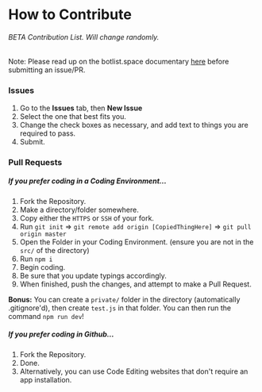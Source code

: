 # How to Contribute

###### BETA Contribution List. Will change randomly.

Note: Please read up on the botlist.space documentary [here](https://botlistspace.gitbook.io/api/) before submitting an issue/PR.

### Issues

1. Go to the **Issues** tab, then **New Issue**
2. Select the one that best fits you.
3. Change the check boxes as necessary, and add text to things you are required to pass.
4. Submit.

### Pull Requests

##### If you prefer coding in a Coding Environment...

1. Fork the Repository.
2. Make a directory/folder somewhere.
3. Copy either the `HTTPS` or `SSH` of your fork.
4. Run `git init` => `git remote add origin [CopiedThingHere]` => `git pull origin master`
5. Open the Folder in your Coding Environment. (ensure you are not in the `src/` of the directory)
6. Run `npm i`
7. Begin coding.
8. Be sure that you update typings accordingly.
9. When finished, push the changes, and attempt to make a Pull Request.

**Bonus:** You can create a `private/` folder in the directory (automatically .gitignore'd), then create `test.js` in that folder. You can then run the command `npm run dev`!

##### If you prefer coding in Github...

1. Fork the Repository.
2. Done.
3. Alternatively, you can use Code Editing websites that don't require an app installation.